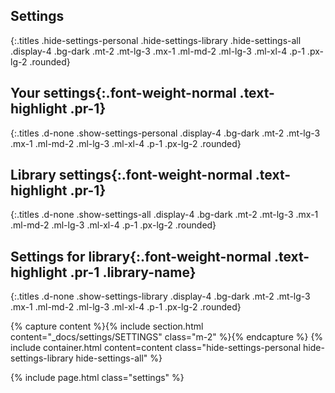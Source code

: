 ## Settings
{:.titles .hide-settings-personal .hide-settings-library .hide-settings-all .display-4 .bg-dark .mt-2 .mt-lg-3 .mx-1 .ml-md-2 .ml-lg-3 .ml-xl-4 .p-1 .px-lg-2 .rounded}

## Your __settings__{:.font-weight-normal .text-highlight .pr-1}
{:.titles .d-none .show-settings-personal .display-4 .bg-dark .mt-2 .mt-lg-3 .mx-1 .ml-md-2 .ml-lg-3 .ml-xl-4 .p-1 .px-lg-2 .rounded}

## Library __settings__{:.font-weight-normal .text-highlight .pr-1}
{:.titles .d-none .show-settings-all .display-4 .bg-dark .mt-2 .mt-lg-3 .mx-1 .ml-md-2 .ml-lg-3 .ml-xl-4 .p-1 .px-lg-2 .rounded}

## Settings for __library__{:.font-weight-normal .text-highlight .pr-1 .library-name}
{:.titles .d-none .show-settings-library .display-4 .bg-dark .mt-2 .mt-lg-3 .mx-1 .ml-md-2 .ml-lg-3 .ml-xl-4 .p-1 .px-lg-2 .rounded}

{% capture content %}{% include section.html content="_docs/settings/SETTINGS" class="m-2" %}{% endcapture %}
{% include container.html content=content class="hide-settings-personal hide-settings-library hide-settings-all" %}

{% include page.html class="settings" %}